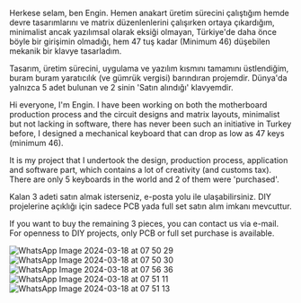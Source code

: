 Herkese selam, ben Engin. Hemen anakart üretim sürecini çalıştığım hemde devre tasarımlarını ve matrix düzenlenlerini çalışırken ortaya çıkardığım,
minimalist ancak yazılımsal olarak eksiği olmayan, Türkiye'de daha önce böyle bir girişimin olmadığı,
hem 47 tuş kadar (Minimum 46) düşebilen mekanik bir klavye tasarladım.

Tasarım, üretim sürecini, uygulama ve yazılım kısmını tamamını üstlendiğim, buram buram yaratıcılık (ve gümrük vergisi) barındıran projemdir.
Dünya'da yalnızca 5 adet bulunan ve 2 sinin 'Satın alındığı' klavyemdir. 

Hi everyone, I'm Engin. I have been working on both the motherboard production process and the circuit designs and matrix layouts,
minimalist but not lacking in software, there has never been such an initiative in Turkey before,
I designed a mechanical keyboard that can drop as low as 47 keys (minimum 46).

It is my project that I undertook the design, production process, application and software part, which contains a lot of creativity (and customs tax).
There are only 5 keyboards in the world and 2 of them were 'purchased'. 


Kalan 3 adeti satın almak isterseniz, e-posta yolu ile ulaşabilirsiniz. DIY projelerine açıklığı için sadece PCB yada full set satın alım imkanı mevcuttur.

If you want to buy the remaining 3 pieces, you can contact us via e-mail. For openness to DIY projects, only PCB or full set purchase is available.


![WhatsApp Image 2024-03-18 at 07 50 29](https://github.com/samwandosamtin/turkish47-/assets/62579452/2b7abd16-73fb-4195-87f6-c67634457f9f)
![WhatsApp Image 2024-03-18 at 07 50 30](https://github.com/samwandosamtin/turkish47-/assets/62579452/28f0bffa-c719-493a-8f47-cb3700104d26)
![WhatsApp Image 2024-03-18 at 07 56 36](https://github.com/samwandosamtin/turkish47-/assets/62579452/70711bee-51b8-4941-bfae-ca182fb28387)
![WhatsApp Image 2024-03-18 at 07 51 11](https://github.com/samwandosamtin/turkish47-/assets/62579452/4a0687cc-d0c8-4323-a555-f789dc02444f)
![WhatsApp Image 2024-03-18 at 07 51 13](https://github.com/samwandosamtin/turkish47-/assets/62579452/4632bd77-e3b5-4ebe-91af-34c212876a18)

